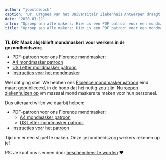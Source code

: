 ```yaml
---
author: "joostdecock"
caption: "Dr. Dragnea van het Universitair Ziekenhuis Antwerpen draagt een Florence-gezichtsmasker"
date: "2020-03-19"
intro: "Oproep aan alle makers: Hier is een PDF patroon voor een mondmasker; Laten we samen aan de slag gaan"
title: "Oproep aan alle makers: Hier is een PDF patroon voor een mondmasker; Laten we samen aan de slag gaan"
---
```



<Note>

**TL;DR: Maak alsjeblieft mondmaskers voor werkers in de gezondheidszorg**

- PDF-patroon voor ons Florence mondmasker:
- [A4 mondmasker patroon](/florence-facemask-freesewing.org.a4.pdf)
- [US Letter mondmasker patroon](/florence-facemask-freesewing.org.letter.pdf)
- [Instructies voor het mondmasker](/docs/patterns/florence/instructions/)

</Note>

<YouTube id='VcQ69_ANsRA' />

Wel dat ging snel. We hebben ons [Florence mondmasker patroon](/designs/florence/) eind maart gepubliceerd, in de hoop dat het nuttig zou zijn. Nu [roepen ziekenhuizen op](https://www.uza.be/mondmaskers) om massaal mond maskers te maken voor hun personeel.

Dus uiteraard willen we daarbij helpen:

 - PDF-patroon voor ons Florence mondmasker:
   - [A4 mondmasker patroon](/florence-facemask-freesewing.org.a4.pdf)
   - [US Letter mondmasker patroon](/florence-facemask-freesewing.org.letter.pdf)
 - [Instructies voor het patroon](/docs/patterns/florence/instructions/)

Tijd om er een stapel te maken. Onze gezondheidszorg werkers rekenen op je!

<Note>

PS: Je kunt ons steunen door [beschermheer te worden](/patrons/join/) ❤️
</Note>

